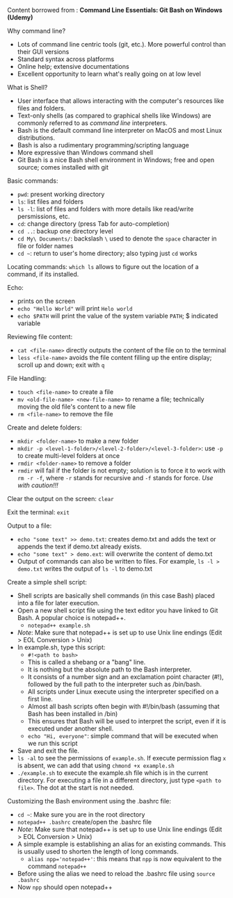 
Content borrowed from : **Command Line Essentials: Git Bash on Windows (Udemy)**

Why command line?
- Lots of command line centric tools (git, etc.). More powerful control than their GUI versions
- Standard syntax across platforms
- Online help; extensive documentations
- Excellent opportunity to learn what's really going on at low level

What is Shell?
- User interface that allows interacting with the computer's resources like files and folders. 
- Text-only shells (as compared to graphical shells like Windows) are commonly referred to as *command line* interpreters.  
- Bash is the default command line interpreter on MacOS and most Linux distributions. 
- Bash is also a rudimentary programming/scripting language
- More expressive than Windows command shell
- Git Bash is a nice Bash shell environment in Windows; free and open source; comes installed with git

Basic commands:
- `pwd`: present working directory
- `ls`: list files and folders
- `ls -l`: list of files and folders with more details like read/write persmissions, etc.
- `cd`: change directory (press Tab for auto-completion)
- `cd ..`: backup one directory level
- `cd My\ Documents/`: backslash `\` used to denote the `space` character in file or folder names
- `cd ~`: return to user's home directory; also typing just `cd` works 

Locating commands: `which ls` allows to figure out the location of a command, if its installed. 

Echo:
- prints on the screen
- `echo "Hello World"` will print `Helo world`
- `echo $PATH` will print the value of the system variable `PATH`; $ indicated variable

Reviewing file content:
- `cat <file-name>` directly outputs the content of the file on to the terminal
- `less <file-name>` avoids the file content filling up the entire display; scroll up and down; exit with `q`

File Handling:
- `touch <file-name>` to create a file
- `mv <old-file-name> <new-file-name>` to rename a file; technically moving the old file's content to a new file
- `rm <file-name>` to remove the file

Create and delete folders:
- `mkdir <folder-name>` to make a new folder
- `mkdir -p <level-1-folder>/<level-2-folder>/<level-3-folder>`: use `-p` to create multi-level folders at once
- `rmdir <folder-name>` to remove a folder
- `rmdir` will fail if the folder is not empty; solution is to force it to work with `rm -r -f`, where `-r` stands for recursive and `-f` stands for force. *Use with caution!!!*

Clear the output on the screen: `clear`

Exit the terminal: `exit`

Output to a file:
- `echo "some text" >> demo.txt`: creates demo.txt and adds the text or appends the text if demo.txt already exists.
- `echo "some text" > demo.ext`: will overwrite the content of demo.txt
- Output of commands can also be written to files. For example, `ls -l > demo.txt` writes the output of `ls -l` to demo.txt

Create a simple shell script:
- Shell scripts are basically shell commands (in this case Bash) placed into a file for later execution. 
- Open a new shell script file using the text editor you have linked to Git Bash. A popular choice is notepad++. 
  - `notepad++ example.sh`
- *Note*: Make sure that notepad++ is set up to use Unix line endings (Edit > EOL Conversion > Unix)
- In example.sh, type this script:
  - `#!<path to bash>`
   - This is called a shebang or a "bang" line.
    - It is nothing but the absolute path to the Bash interpreter.
    - It consists of a number sign and an exclamation point character (#!), followed by the full path to the interpreter such as /bin/bash.
    - All scripts under Linux execute using the interpreter specified on a first line.
    - Almost all bash scripts often begin with #!/bin/bash (assuming that Bash has been installed in /bin)
    - This ensures that Bash will be used to interpret the script, even if it is executed under another shell.
    - `echo "Hi, everyone"`: simple command that will be executed when we run this script
- Save and exit the file.
- `ls -al` to see the permissions of `example.sh`. If execute permission flag `x` is absent, we can add that using `chmond +x example.sh`
- `./example.sh` to execute the example.sh file which is in the current directory. For executing a file in a different directory, just type `<path to file>`. The dot at the start is not needed.

Customizing the Bash environment using the .bashrc file:
- `cd ~`: Make sure you are in the root directory
- `notepad++ .bashrc` create/open the .bashrc file
- *Note*: Make sure that notepad++ is set up to use Unix line endings (Edit > EOL Conversion > Unix)
- A simple example is establishing an alias for an existing commands. This is usually used to shorten the length of long commands. 
  - `alias npp='notepad++'`: this means that `npp` is now equivalent to the command `notepad++`
- Before using the alias we need to reload the .bashrc file using `source .bashrc`
- Now `npp` should open notepad++


   





